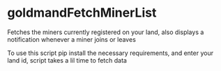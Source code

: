 # goldmandFetchMinerList
Fetches the miners currently registered on your land, also displays a notification whenever a miner joins or leaves

To use this script pip install the necessary requirements, and enter your land id, script takes a lil time to fetch data
